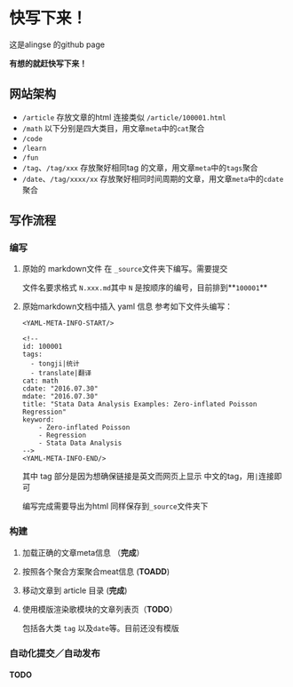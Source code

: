 # 快写下来！

这是alingse 的github page

**有想的就赶快写下来！**
##  网站架构

- `/article`  存放文章的html 连接类似 `/article/100001.html` 
- `/math`    以下分别是四大类目，用文章`meta`中的`cat`聚合
- `/code`
- `/learn`
- `/fun` 
- `/tag`、`/tag/xxx` 存放聚好相同tag 的文章，用文章`meta`中的`tags`聚合
- `/date`、`/tag/xxxx/xx` 存放聚好相同时间周期的文章，用文章`meta`中的`cdate`聚合

##  写作流程

### 编写

1. 原始的 markdown文件 在 `_source`文件夹下编写。需要提交

   文件名要求格式 `N.xxx.md`其中 `N` 是按顺序的编号，目前排到**`100001`**

2. 原始markdown文档中插入 yaml 信息
    参考如下文件头编写：
    
	```
	<YAML-META-INFO-START/>
		
	<!--
	id: 100001
	tags:
	  - tongji|统计
	  - translate|翻译
	cat: math
	cdate: "2016.07.30"
	mdate: "2016.07.30"
	title: "Stata Data Analysis Examples: Zero-inflated Poisson Regression"
	keyword: 
		- Zero-inflated Poisson
		- Regression
		- Stata Data Analysis
	-->
	<YAML-META-INFO-END/>
	```
	其中 tag 部分是因为想确保链接是英文而网页上显示 中文的tag，用`|`连接即可
	
   编写完成需要导出为html 同样保存到`_source`文件夹下
   
###  构建

1. 加载正确的文章meta信息 （**完成**）
		
2. 按照各个聚合方案聚合meat信息 (**TOADD**)
	
3. 移动文章到 article 目录 (**完成**)
	
4. 使用模版渲染歌模块的文章列表页（**TODO**）
    
   包括各大类 `tag` 以及`date`等。目前还没有模版


### 自动化提交／自动发布

#### TODO

